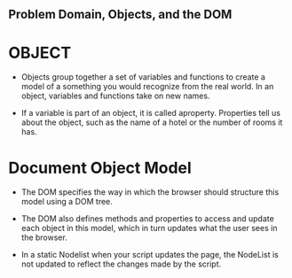 ## Problem Domain, Objects, and the DOM

# OBJECT
* Objects group together a set of variables and functions to create a model
of a something you would recognize from the real world. In an object,
variables and functions take on new names. 

* If a variable is part of an object, it is called aproperty. Properties tell us about the object, such as the name of a hotel or the number of rooms it has.

# Document Object Model

* The DOM specifies the way in which the browser should structure this model using a DOM tree. 

* The DOM also defines methods and properties to access and update each object in this model, which in turn updates what the user sees in the browser. 

* In a static Nodelist when your script updates the page, the NodeList is not updated to reflect the changes made by the script. 